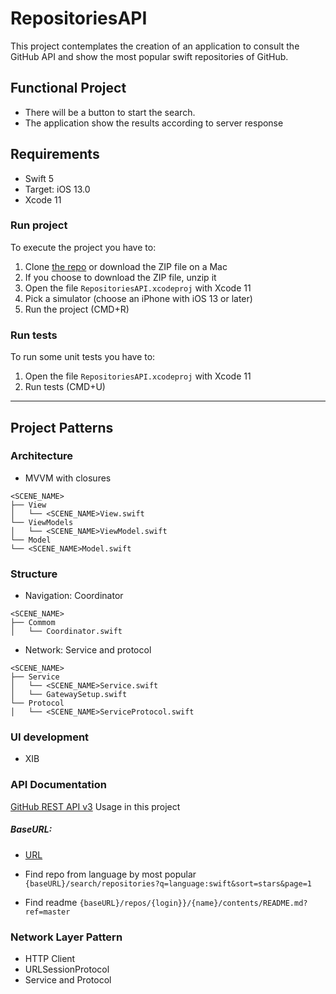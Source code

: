 # RepositoriesAPI

This project contemplates the creation of an application to consult the GitHub API and show  the most popular swift repositories of GitHub.

## Functional Project

- There will be a button to start the search.
- The application show the results according to server response

## Requirements
- Swift 5
- Target: iOS 13.0
- Xcode 11

### Run project
To execute the project you have to:

1. Clone [the repo](https://github.com/paraisolorrayne/RepositoriesAPI) or download the ZIP file on a Mac
1. If you choose to download the ZIP file, unzip it
1. Open the file `RepositoriesAPI.xcodeproj` with Xcode 11
1. Pick a simulator (choose an iPhone with iOS 13 or later)
1. Run the project (CMD+R)

### Run tests
To run some unit tests you have to:

1. Open the file `RepositoriesAPI.xcodeproj` with Xcode 11
1. Run tests (CMD+U)

---

## Project Patterns

### Architecture 
- MVVM with closures

```
<SCENE_NAME>
├── View
│   └── <SCENE_NAME>View.swift
└── ViewModels
│   └── <SCENE_NAME>ViewModel.swift
└── Model
└── <SCENE_NAME>Model.swift

```
### Structure
- Navigation: Coordinator

```
<SCENE_NAME>
├── Commom
│   └── Coordinator.swift

```
- Network: Service and protocol

```
<SCENE_NAME>
├── Service
│   └── <SCENE_NAME>Service.swift
│   └── GatewaySetup.swift
└── Protocol
│   └── <SCENE_NAME>ServiceProtocol.swift

```

### UI development
- XIB

### API Documentation

[GitHub REST API v3](https://developer.github.com/v3) 
Usage in this project
##### BaseURL:
- [URL](https://api.github.com)

- Find repo from language by most popular
`{baseURL}/search/repositories?q=language:swift&sort=stars&page=1`

- Find readme
`{baseURL}/repos/{login}}/{name}/contents/README.md?ref=master`

### Network Layer Pattern
- HTTP Client
- URLSessionProtocol
- Service and Protocol
